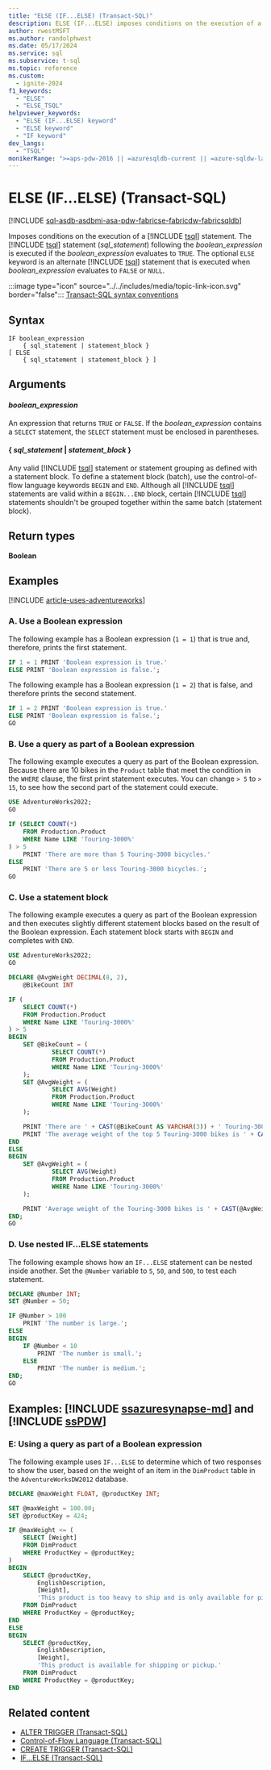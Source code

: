 ```yaml
---
title: "ELSE (IF...ELSE) (Transact-SQL)"
description: ELSE (IF...ELSE) imposes conditions on the execution of a Transact-SQL statement.
author: rwestMSFT
ms.author: randolphwest
ms.date: 05/17/2024
ms.service: sql
ms.subservice: t-sql
ms.topic: reference
ms.custom:
  - ignite-2024
f1_keywords:
  - "ELSE"
  - "ELSE_TSQL"
helpviewer_keywords:
  - "ELSE (IF...ELSE) keyword"
  - "ELSE keyword"
  - "IF keyword"
dev_langs:
  - "TSQL"
monikerRange: ">=aps-pdw-2016 || =azuresqldb-current || =azure-sqldw-latest || >=sql-server-2016 || >=sql-server-linux-2017 || =azuresqldb-mi-current || =fabric"
---
```

# ELSE (IF...ELSE) (Transact-SQL)

[!INCLUDE [sql-asdb-asdbmi-asa-pdw-fabricse-fabricdw-fabricsqldb](../../includes/applies-to-version/sql-asdb-asdbmi-asa-pdw-fabricse-fabricdw-fabricsqldb.md)]

Imposes conditions on the execution of a [!INCLUDE [tsql](../../includes/tsql-md.md)] statement. The [!INCLUDE [tsql](../../includes/tsql-md.md)] statement (*sql_statement*) following the *boolean_expression* is executed if the *boolean_expression* evaluates to `TRUE`. The optional `ELSE` keyword is an alternate [!INCLUDE [tsql](../../includes/tsql-md.md)] statement that is executed when *boolean_expression* evaluates to `FALSE` or `NULL`.

:::image type="icon" source="../../includes/media/topic-link-icon.svg" border="false"::: [Transact-SQL syntax conventions](../../t-sql/language-elements/transact-sql-syntax-conventions-transact-sql.md)

## Syntax

```syntaxsql
IF boolean_expression
    { sql_statement | statement_block }
[ ELSE
    { sql_statement | statement_block } ]
```

## Arguments

#### *boolean_expression*

An expression that returns `TRUE` or `FALSE`. If the *boolean_expression* contains a `SELECT` statement, the `SELECT` statement must be enclosed in parentheses.

#### { *sql_statement* | *statement_block* }

Any valid [!INCLUDE [tsql](../../includes/tsql-md.md)] statement or statement grouping as defined with a statement block. To define a statement block (batch), use the control-of-flow language keywords `BEGIN` and `END`. Although all [!INCLUDE [tsql](../../includes/tsql-md.md)] statements are valid within a `BEGIN...END` block, certain [!INCLUDE [tsql](../../includes/tsql-md.md)] statements shouldn't be grouped together within the same batch (statement block).

## Return types

**Boolean**

## Examples

[!INCLUDE [article-uses-adventureworks](../../includes/article-uses-adventureworks.md)]

### A. Use a Boolean expression

The following example has a Boolean expression (`1 = 1`) that is true and, therefore, prints the first statement.

```sql
IF 1 = 1 PRINT 'Boolean expression is true.'
ELSE PRINT 'Boolean expression is false.';
```

The following example has a Boolean expression (`1 = 2`) that is false, and therefore prints the second statement.

```sql
IF 1 = 2 PRINT 'Boolean expression is true.'
ELSE PRINT 'Boolean expression is false.';
GO
```

### B. Use a query as part of a Boolean expression

The following example executes a query as part of the Boolean expression. Because there are 10 bikes in the `Product` table that meet the condition in the `WHERE` clause, the first print statement executes. You can change `> 5` to `> 15`, to see how the second part of the statement could execute.

```sql
USE AdventureWorks2022;
GO

IF (SELECT COUNT(*)
    FROM Production.Product
    WHERE Name LIKE 'Touring-3000%'
) > 5
    PRINT 'There are more than 5 Touring-3000 bicycles.'
ELSE
    PRINT 'There are 5 or less Touring-3000 bicycles.';
GO
```

### C. Use a statement block

The following example executes a query as part of the Boolean expression and then executes slightly different statement blocks based on the result of the Boolean expression. Each statement block starts with `BEGIN` and completes with `END`.

```sql
USE AdventureWorks2022;
GO

DECLARE @AvgWeight DECIMAL(8, 2),
    @BikeCount INT

IF (
    SELECT COUNT(*)
    FROM Production.Product
    WHERE Name LIKE 'Touring-3000%'
) > 5
BEGIN
    SET @BikeCount = (
            SELECT COUNT(*)
            FROM Production.Product
            WHERE Name LIKE 'Touring-3000%'
    );
    SET @AvgWeight = (
            SELECT AVG(Weight)
            FROM Production.Product
            WHERE Name LIKE 'Touring-3000%'
    );

    PRINT 'There are ' + CAST(@BikeCount AS VARCHAR(3)) + ' Touring-3000 bikes.'
    PRINT 'The average weight of the top 5 Touring-3000 bikes is ' + CAST(@AvgWeight AS VARCHAR(8)) + '.';
END
ELSE
BEGIN
    SET @AvgWeight = (
            SELECT AVG(Weight)
            FROM Production.Product
            WHERE Name LIKE 'Touring-3000%'
    );

    PRINT 'Average weight of the Touring-3000 bikes is ' + CAST(@AvgWeight AS VARCHAR(8)) + '.';
END;
GO
```

### D. Use nested IF...ELSE statements

The following example shows how an `IF...ELSE` statement can be nested inside another. Set the `@Number` variable to `5`, `50`, and `500`, to test each statement.

```sql
DECLARE @Number INT;
SET @Number = 50;

IF @Number > 100
    PRINT 'The number is large.';
ELSE
BEGIN
    IF @Number < 10
        PRINT 'The number is small.';
    ELSE
        PRINT 'The number is medium.';
END;
GO
```

## Examples: [!INCLUDE [ssazuresynapse-md](../../includes/ssazuresynapse-md.md)] and [!INCLUDE [ssPDW](../../includes/sspdw-md.md)]

### E: Using a query as part of a Boolean expression

The following example uses `IF...ELSE` to determine which of two responses to show the user, based on the weight of an item in the `DimProduct` table in the `AdventureWorksDW2012` database.

```sql
DECLARE @maxWeight FLOAT, @productKey INT;

SET @maxWeight = 100.00;
SET @productKey = 424;

IF @maxWeight <= (
    SELECT [Weight]
    FROM DimProduct
    WHERE ProductKey = @productKey;
)
BEGIN
    SELECT @productKey,
        EnglishDescription,
        [Weight],
        'This product is too heavy to ship and is only available for pickup.'
    FROM DimProduct
    WHERE ProductKey = @productKey;
END
ELSE
BEGIN
    SELECT @productKey,
        EnglishDescription,
        [Weight],
        'This product is available for shipping or pickup.'
    FROM DimProduct
    WHERE ProductKey = @productKey;
END
```

## Related content

- [ALTER TRIGGER (Transact-SQL)](../statements/alter-trigger-transact-sql.md)
- [Control-of-Flow Language (Transact-SQL)](control-of-flow.md)
- [CREATE TRIGGER (Transact-SQL)](../statements/create-trigger-transact-sql.md)
- [IF...ELSE (Transact-SQL)](if-else-transact-sql.md)
